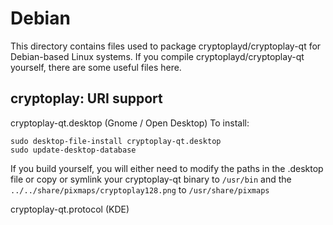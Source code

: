 
Debian
====================
This directory contains files used to package cryptoplayd/cryptoplay-qt
for Debian-based Linux systems. If you compile cryptoplayd/cryptoplay-qt yourself, there are some useful files here.

## cryptoplay: URI support ##


cryptoplay-qt.desktop  (Gnome / Open Desktop)
To install:

	sudo desktop-file-install cryptoplay-qt.desktop
	sudo update-desktop-database

If you build yourself, you will either need to modify the paths in
the .desktop file or copy or symlink your cryptoplay-qt binary to `/usr/bin`
and the `../../share/pixmaps/cryptoplay128.png` to `/usr/share/pixmaps`

cryptoplay-qt.protocol (KDE)

